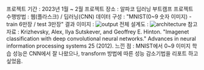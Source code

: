 프로젝트 기간 : 2023년 1월 ~ 2월
프로젝트 장소 : 알파코 딥러닝 부트캠프
프로젝트 수행방법 : 웹(플라스크) / 딥러닝(CNN)
데이터 구성 : "MNIST(0~9 숫자 이미지) - train 6만장 / test 3만장"
결과 이미지 :
![output](https://github.com/Gerutrute/gitclass/assets/96192262/6c77b9b5-0d46-491d-997e-013e47f440ed)
전체 설계도 : 
![architecture](https://github.com/Gerutrute/gitclass/assets/96192262/318dbb23-604e-4910-80ea-b325183cf18a)
참고 자료 : Krizhevsky, Alex, Ilya
Sutskever, and Geoffrey E. Hinton. "Imagenet classification with deep
convolutional neural networks." Advances in neural information processing
systems 25 (2012).
느낀 점 : MNIST에서 0~9 이미지 학습 성능은 CNN에서 잘 나왔으나, transform 방법에 따른 성능 감소기법을 리포트 하고 싶었음.
